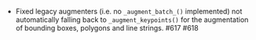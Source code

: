 * Fixed legacy augmenters (i.e. no `_augment_batch_()`
  implemented) not automatically falling back to
  `_augment_keypoints()` for the augmentation of bounding
  boxes, polygons and line strings. #617 #618